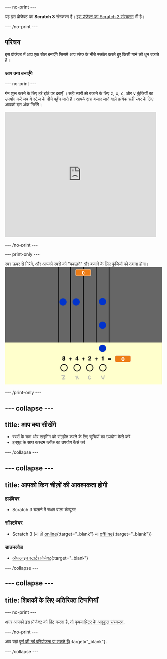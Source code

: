 --- no-print ---

यह इस प्रोजेक्ट का **Scratch 3** संस्करण है। [इस प्रोजेक्ट का Scratch 2 संस्करण](https://projects.raspberrypi.org/hi-IN/projects/binary-hero-scratch2) भी है।

--- /no-print ---

## परिचय

इस प्रोजेक्ट में आप एक खेल बनाएँगे जिसमें आप स्टेज के नीचे स्क्रॉल करते हुए किसी गाने की धुन बजाते हैं।

### आप क्या बनाएँगे

--- no-print ---

गेम शुरू करने के लिए हरे झंडे पर दबाएँ । सही स्वरों को बजाने के लिए <kbd>z</kbd>, <kbd>x</kbd>, <kbd>c</kbd>, और <kbd>v</kbd> कुंजियों का उपयोग करें जब ये स्टेज के नीचे पहुँच जाते हैं। आपके द्वारा बजाए जाने वाले प्रत्येक सही स्वर के लिए आपको दस अंक मिलेंगे।

<div class="scratch-preview">
  <iframe allowtransparency="true" width="485" height="402" src="https://scratch.mit.edu/projects/embed/259028053/?autostart=false" frameborder="0" scrolling="no"></iframe>
</div>

--- /no-print ---

--- print-only ---

स्वर ऊपर से गिरेंगे, और आपको स्वरों को "पकड़ने" और बजाने के लिए कुंजियों को दबाना होगा। ![शोकेस](images/showcase.png)

--- /print-only ---

--- collapse ---
---
title: आप क्या सीखेंगे
---

+ स्वरों के क्रम और टाइमिंग को संगृहीत करने के लिए सूचियों का उपयोग कैसे करें
+ इनपुट के साथ कस्टम ब्लॉक का उपयोग कैसे करें

--- /collapse ---

--- collapse ---
---
title: आपको किन चीज़ों की आवश्यकता होगी
---
### हार्डवेयर

+ Scratch 3 चलाने में सक्षम वाला कंप्यूटर

### सॉफ्टवेयर

+ Scratch 3 (या तो [online](http://rpf.io/scratchon){:target="_blank"} या [offline](http://rpf.io/scratchoff){:target="_blank"})

### डाउनलोड

+ [ऑफ़लाइन स्टार्टर प्रोजेक्ट](http://rpf.io/p/hi-IN/binary-hero-go){:target="_blank"}

--- /collapse ---

--- collapse ---
---
title: शिक्षकों के लिए अतिरिक्त टिप्पणियाँ
---
--- no-print ---

अगर आपको इस प्रोजेक्ट को प्रिंट करना है, तो कृपया [प्रिंटर के अनुकूल संस्करण](https://projects.raspberrypi.org/hi-IN/projects/binary-hero/print).

--- /no-print ---

आप यहां [पूर्ण की गई परियोजना पा सकते हैं](http://rpf.io/p/hi-IN/binary-hero-get){:target="_blank"}.

--- /collapse ---